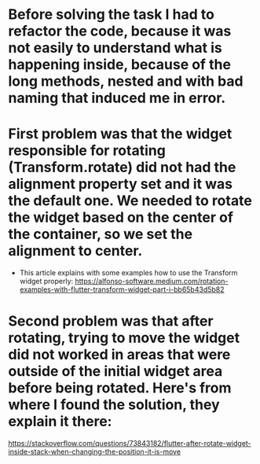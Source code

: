 # Before solving the task I had to refactor the code, because it was not easily to understand what is happening inside, because of the long methods, nested and with bad naming that induced me in error.

# First problem was that the widget responsible for rotating (Transform.rotate) did not had the alignment property set and it was the default one. We needed to rotate the widget based on the center of the container, so we set the alignment to center.

- This article explains with some examples how to use the Transform widget properly:
  https://alfonso-software.medium.com/rotation-examples-with-flutter-transform-widget-part-i-bb65b43d5b82

# Second problem was that after rotating, trying to move the widget did not worked in areas that were outside of the initial widget area before being rotated. Here's from where I found the solution, they explain it there:

https://stackoverflow.com/questions/73843182/flutter-after-rotate-widget-inside-stack-when-changing-the-position-it-is-move